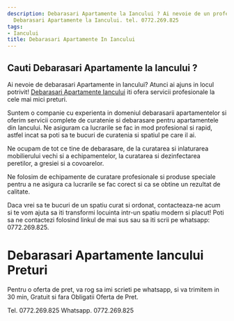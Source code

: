 ```yaml
---
description: Debarasari Apartamente la Iancului ? Ai nevoie de un profesionist in
  Debarasari Apartamente la Iancului. tel. 0772.269.825
tags:
- Iancului
title: Debarasari Apartamente In Iancului
---
```



## Cauti Debarasari Apartamente la Iancului ?

Ai nevoie de debarasari Apartamente in Iancului?  Atunci ai ajuns in locul potrivit! <a href="https://www.olx.ro/debarasari-apartamente-iancului/">Debarasari Apartamente Iancului</a> iti ofera servicii profesionale la cele mai mici preturi.

Suntem o companie cu experienta in domeniul debarasarii apartamentelor si oferim servicii complete de curatenie si debarasare pentru apartamentele din Iancului. Ne asiguram ca lucrarile se fac in mod profesional si rapid, astfel incat sa poti sa te bucuri de curatenia si spatiul pe care il ai.

Ne ocupam de tot ce tine de debarasare, de la curatarea si inlaturarea mobilierului vechi si a echipamentelor, la curatarea si dezinfectarea peretilor, a gresiei si a covoarelor.

Ne folosim de echipamente de curatare profesionale si produse speciale pentru a ne asigura ca lucrarile se fac corect si ca se obtine un rezultat de calitate.

Daca vrei sa te bucuri de un spatiu curat si ordonat, contacteaza-ne acum si te vom ajuta sa iti transformi locuinta intr-un spatiu modern si placut! Poti sa ne contactezi folosind linkul de mai sus sau sa iti scrii pe whatsapp: 0772.269.825.

# Debarasari Apartamente Iancului Preturi
Pentru o oferta de pret, va rog sa imi scrieti pe whatsapp, si va trimitem in 30 min, Gratuit si fara Obligatii Oferta de Pret.

Tel. 0772.269.825
Whatsapp. 0772.269.825